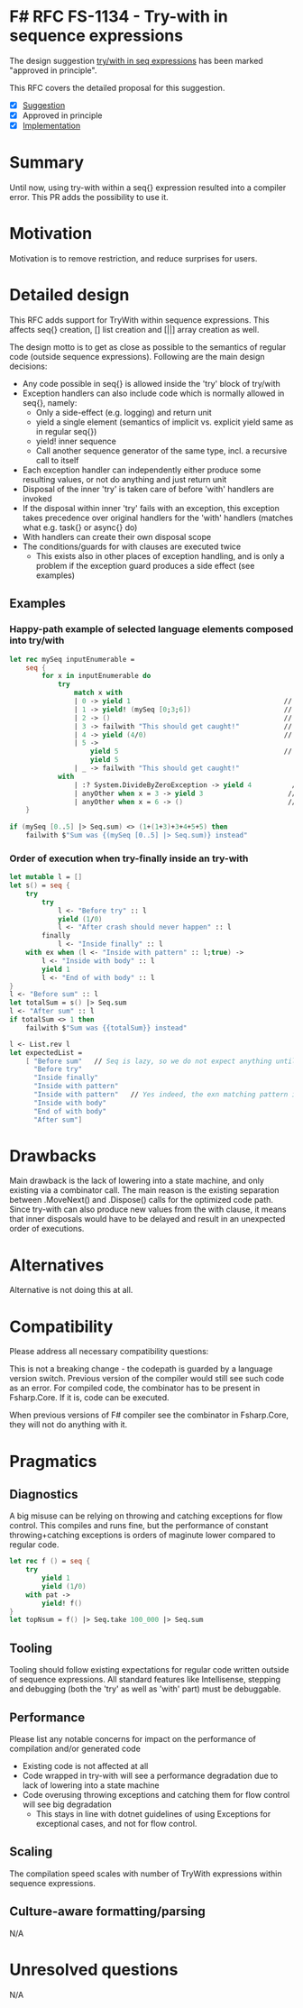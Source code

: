 # F# RFC FS-1134 - Try-with in sequence expressions

The design suggestion [try/with in seq expressions](https://github.com/fsharp/fslang-suggestions/issues/1027) has been marked "approved in principle".

This RFC covers the detailed proposal for this suggestion.

- [x] [Suggestion](https://github.com/fsharp/fslang-suggestions/issues/1027)
- [x] Approved in principle
- [x] [Implementation](https://github.com/dotnet/fsharp/pull/14540)

# Summary

Until now, using try-with within a seq{} expression resulted into a compiler error.
This PR adds the possibility to use it.

# Motivation

Motivation is to remove restriction, and reduce surprises for users.

# Detailed design

This RFC adds support for TryWith within sequence expressions.
This affects seq{} creation, [] list creation and [||] array creation as well.

The design motto is to get as close as possible to the semantics of  regular code (outside sequence expressions).
Following are the main design decisions:
- Any code possible in seq{} is allowed inside the 'try' block of try/with
- Exception handlers can also include code which is normally allowed in seq{}, namely:
   - Only a side-effect (e.g. logging) and return unit
   - yield a single element (semantics of implicit vs. explicit yield same as in regular seq{})
   - yield! inner sequence
   - Call another sequence generator of the same type, incl. a recursive call to itself
- Each exception handler can independently either produce some resulting values, or not do anything and just return unit
- Disposal of the inner 'try' is taken care of before 'with' handlers are invoked
- If the disposal within inner 'try' fails with an exception, this exception takes precedence over original handlers for the 'with' handlers (matches what e.g. task{} or async{} do)
- With handlers can create their own disposal scope 
- The conditions/guards for with clauses are executed twice
   - This exists also in other places of exception handling, and is only a problem if the exception guard produces a side effect (see examples)


## Examples

### Happy-path example of selected language elements composed into try/with

```fsharp
let rec mySeq inputEnumerable =
    seq {
        for x in inputEnumerable do       
            try
                match x with                                     
                | 0 -> yield 1                                      // - Single value
                | 1 -> yield! (mySeq [0;3;6])                       // - Recursion
                | 2 -> ()                                           // - Empty
                | 3 -> failwith "This should get caught!"           // - Generic exn throw
                | 4 -> yield (4/0)                                  // - Specific exn throw
                | 5 ->                                            
                    yield 5                                         // - Two yields, will be a state machine
                    yield 5
                | _ -> failwith "This should get caught!"
            with                                               
                | :? System.DivideByZeroException -> yield 4          // - Specific exn
                | anyOther when x = 3 -> yield 3                     // - Generic exn using 'x', no yield
                | anyOther when x = 6 -> ()                          // - Empty yield from 'with' clause
    }
 
if (mySeq [0..5] |> Seq.sum) <> (1+(1+3)+3+4+5+5) then
    failwith $"Sum was {(mySeq [0..5] |> Seq.sum)} instead"
```

### Order of execution when try-finally inside an try-with

```fsharp
let mutable l = []
let s() = seq {
    try
        try
            l <- "Before try" :: l
            yield (1/0)
            l <- "After crash should never happen" :: l
        finally
            l <- "Inside finally" :: l
    with ex when (l <- "Inside with pattern" :: l;true) ->
        l <- "Inside with body" :: l
        yield 1
        l <- "End of with body" :: l
}
l <- "Before sum" :: l
let totalSum = s() |> Seq.sum
l <- "After sum" :: l
if totalSum <> 1 then
    failwith $"Sum was {{totalSum}} instead"

l <- List.rev l
let expectedList = 
    [ "Before sum"   // Seq is lazy, so we do not expect anything until iteration starts
      "Before try"
      "Inside finally"
      "Inside with pattern"
      "Inside with pattern"   // Yes indeed, the exn matching pattern is executed twice
      "Inside with body"
      "End of with body"
      "After sum"]

```


# Drawbacks

Main drawback is the lack of lowering into a state machine, and only existing via a combinator call.
The main reason is the existing separation between .MoveNext() and .Dispose() calls for the optimized code path. 
Since try-with can also produce new values from the with clause, it means that inner disposals would have to be delayed and result in an unexpected order of executions.

# Alternatives

Alternative is not doing this at all.

# Compatibility

Please address all necessary compatibility questions:

This is not a breaking change - the codepath is guarded by a language version switch.
Previous version of the compiler would still see such code as an error.
For compiled code, the combinator has to be present in Fsharp.Core. If it is, code can be executed.

When previous versions of F# compiler see the combinator in Fsharp.Core, they will not do anything with it.


# Pragmatics

## Diagnostics

A big misuse can be relying on throwing and catching exceptions for flow control.
This compiles and runs fine, but the performance of constant throwing+catching exceptions is orders of maginute lower compared to regular code.

```fsharp
let rec f () = seq {
    try
        yield 1
        yield (1/0)
    with pat ->
        yield! f()
}
let topNsum = f() |> Seq.take 100_000 |> Seq.sum

```

## Tooling

Tooling should follow existing expectations for regular code written outside of sequence expressions.
All standard features like Intellisense, stepping and debugging (both the 'try' as well as 'with' part) must be debuggable.

## Performance

Please list any notable concerns for impact on the performance of compilation and/or generated code

*  Existing code is not affected at all
* Code wrapped in try-with will see a performance degradation due to lack of lowering into a state machine
* Code overusing throwing exceptions and catching them for flow control will see big degradation 
    * This stays in line with dotnet guidelines of using Exceptions for exceptional cases, and not for flow control.

## Scaling

The compilation speed scales with number of TryWith expressions within sequence expressions.

## Culture-aware formatting/parsing

N/A

# Unresolved questions

N/A